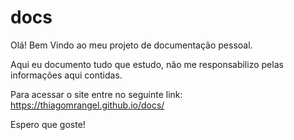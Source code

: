 # docs
Olá! Bem Vindo ao meu projeto de documentação pessoal.

Aqui eu documento tudo que estudo, não me responsabilizo pelas informações aqui contidas.

Para acessar o site entre no seguinte link: https://thiagomrangel.github.io/docs/

Espero que goste!
